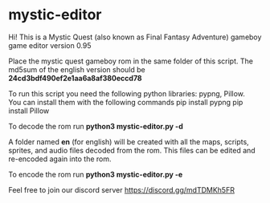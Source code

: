# mystic-editor

Hi! This is a Mystic Quest (also known as Final Fantasy Adventure) gameboy game editor version 0.95

Place the mystic quest gameboy rom in the same folder of this script.  The md5sum of the english version should be **24cd3bdf490ef2e1aa6a8af380eccd78**

To run this script you need the following python libraries: pypng, Pillow.  
You can install them with the following commands
pip install pypng
pip install Pillow

To decode the rom run
**python3 mystic-editor.py -d**

A folder named **en** (for english) will be created with all the maps, scripts, sprites, and audio files decoded from the rom.  This files can be edited and re-encoded again into the rom.

To encode the rom run
**python3 mystic-editor.py -e**

Feel free to join our discord server
https://discord.gg/mdTDMKh5FR

